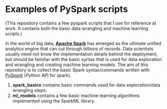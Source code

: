 # Examples of PySpark scripts

(This repository contains a few pyspark scripts that I use for reference at work. It contains both the basic data wrangling and machine learning scripts.)

In the world of big data, **[Apache Spark](https://spark.apache.org/)** has emerged as the ultimate unified analytics engine that can cut through billions of records. Data scientists usually need not know the implementation details behind the deployment, but should be familiar with the basic syntax that is used for data exploration and wrangling and creating machine learning models. The aim of this repository is to collect the basic Spark syntax/commands written with *[PySpark](https://spark.apache.org/docs/latest/api/python/)* (*Python* API for spark). 

1. **spark_basics** contains basic commands used for data exploration/data wrangling steps.
2. **ml_models** contains a few basic machine learning algorithms implemented using the SparkML library. 
